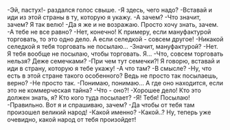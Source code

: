   -Эй, пастух!- раздался голос свыше.
-Я здесь, чего надо?
-Вставай и иди из этой страны в ту, которую я укажу.
-А зачем?
-Что значит, зачем? Я так велю!
-Да я же и не возражаю. Просто хочу знать, зачем.
-А тебе не все равно?
-Нет, конечно! К примеру, если мануфактурой торговать, то это одно дело. А если селедкой - совсем другое!
-Никакой селедкой я тебя торговать не посылаю...
-Значит, мануфактурой?
-Нет. Я тебя вообще не посылаю, чтобы торговать. Я...
-Что, совсем торговать нельзя? Деже семечками?
-При чем тут семечки?! Я говорю, вставай и иди в страну, которую я тебе укажу!
-А что там?
-В смысле?
-Ну, что есть в этой стране такого особенного? Ведь не просто так посылаешь, верно?
-Не просто так.
-Понимаю, понимаю... А где оно находится, если это не коммерческая тайна?
-Что - оно?!
-Хорошее дело! Кто это должен знать, я? Кто кого туда посылает?
-Я! Тебя! Посылаю!
-Правильно. Вот я и спрашиваю, зачем?
-Да чтобы от тебя там произошел великий народ!
-Какой именно?
-Какой..? Ну, теперь уже очевидно, какой народ от тебя произойдет!    
